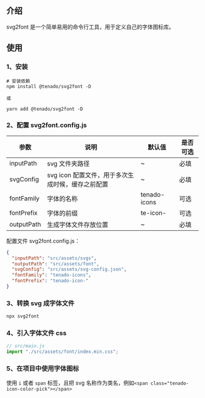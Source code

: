 ## 介绍

svg2font 是一个简单易用的命令行工具，用于定义自己的字体图标库。

## 使用

### 1、安装

```text
# 安装依赖
npm install @tenado/svg2font -D

或

yarn add @tenado/svg2font -D
```

### 2、配置 svg2font.config.js

| 参数       | 说明                                              | 默认值       | 是否可选 |
| ---------- | ------------------------------------------------- | ------------ | -------- |
| inputPath  | svg 文件夹路径                                    | ~            | 必填     |
| svgConfig  | svg icon 配置文件，用于多次生成时候，缓存之前配置 | ~            | 必填     |
| fontFamily | 字体的名称                                        | tenado-icons | 可选     |
| fontPrefix | 字体的前缀                                        | te-icon-     | 可选     |
| outputPath | 生成字体文件存放位置                              | ~            | 必填     |

配置文件 svg2font.config.js：

```json
{
  "inputPath": "src/assets/svgs",
  "outputPath": "src/assets/font",
  "svgConfig": "src/assets/svg-config.json",
  "fontFamily": "tenado-icons",
  "fontPrefix": "tenado-icon-"
}
```

### 3、转换 svg 成字体文件

```bash
npx svg2font
```

### 4、引入字体文件 css

```js
// src/main.js
import "./src/assets/font/index.min.css";
```

### 5、在项目中使用字体图标

使用 `i` 或者 `span` 标签，且把 svg 名称作为类名，例如`<span class="tenado-icon-color-pick"></span>`
